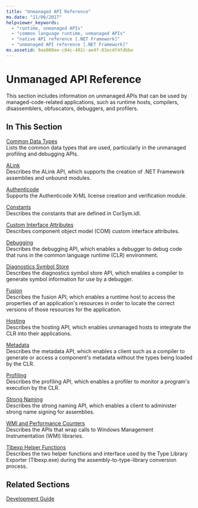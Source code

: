 ```yaml
---
title: "Unmanaged API Reference"
ms.date: "11/06/2017"
helpviewer_keywords: 
  - "runtime, unmanaged APIs"
  - "common language runtime, unmanaged APIs"
  - "native API reference [.NET Framework]"
  - "unmanaged API reference [.NET Framework]"
ms.assetid: 9aa000ee-c04c-492c-ae4f-83ecdf4fdbbe
---
```

# Unmanaged API Reference
This section includes information on unmanaged APIs that can be used by managed-code-related applications, such as runtime hosts, compilers, disassemblers, obfuscators, debuggers, and profilers.  
  
## In This Section  
 [Common Data Types](common-data-types-unmanaged-api-reference.md)  
 Lists the common data types that are used, particularly in the unmanaged profiling and debugging APIs.  
  
 [ALink](./alink/index.md)  
 Describes the ALink API, which supports the creation of .NET Framework assemblies and unbound modules.  
  
 [Authenticode](./authenticode/index.md)  
 Supports the Authenticode XrML license creation and verification module.  
  
 [Constants](constants-unmanaged-api-reference.md)  
 Describes the constants that are defined in CorSym.idl.  
  
 [Custom Interface Attributes](/previous-versions/dotnet/netframework-4.0/ms231946(v=vs.100))  
 Describes component object model (COM) custom interface attributes.  
  
 [Debugging](./debugging/index.md)  
 Describes the debugging API, which enables a debugger to debug code that runs in the common language runtime (CLR) environment.  
  
 [Diagnostics Symbol Store](./diagnostics/index.md)  
 Describes the diagnostics symbol store API, which enables a compiler to generate symbol information for use by a debugger.  
  
 [Fusion](./fusion/index.md)  
 Describes the fusion API, which enables a runtime host to access the properties of an application's resources in order to locate the correct versions of those resources for the application.  
  
 [Hosting](./hosting/index.md)  
 Describes the hosting API, which enables unmanaged hosts to integrate the CLR into their applications.  
  
 [Metadata](./metadata/index.md)  
 Describes the metadata API, which enables a client such as a compiler to generate or access a component's metadata without the types being loaded by the CLR.  
  
 [Profiling](./profiling/index.md)  
 Describes the profiling API, which enables a profiler to monitor a program's execution by the CLR.  
  
 [Strong Naming](./strong-naming/index.md)  
 Describes the strong naming API, which enables a client to administer strong name signing for assemblies.  

 [WMI and Performance Counters](wmi/index.md)  
 Describes the APIs that wrap calls to Windows Management Instrumentation (WMI) libraries.
  
 [Tlbexp Helper Functions](./tlbexp/index.md)  
 Describes the two helper functions and interface used by the Type Library Exporter (Tlbexp.exe) during the assembly-to-type-library conversion process.  
  
## Related Sections  
 [Development Guide](../development-guide.md)
